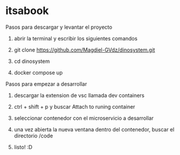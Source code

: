 # itsabook

Pasos para descargar y levantar el proyecto

1. abrir la terminal y escribir los siguientes comandos

2. git clone https://github.com/Magdiel-GVdz/dinosystem.git

3. cd dinosystem

3. docker compose up

Pasos para empezar a desarrollar

1. descargar la extension de vsc llamada dev containers

2. ctrl + shift + p y buscar Attach to runing container

3. seleccionar contenedor con el microservicio a desarrollar

4. una vez abierta la nueva ventana dentro del contenedor, buscar el directorio /code

5. listo! :D